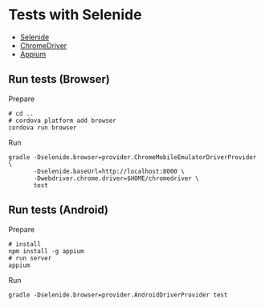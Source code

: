 # Tests with Selenide

* [Selenide](http://selenide.org/)
* [ChromeDriver](https://sites.google.com/a/chromium.org/chromedriver/)
* [Appium](http://appium.io/)

## Run tests (Browser)

Prepare

```console
# cd ..
# cordova platform add browser
cordova run browser
```

Run

```console
gradle -Dselenide.browser=provider.ChromeMobileEmulatorDriverProvider \
       -Dselenide.baseUrl=http://localhost:8000 \
       -Dwebdriver.chrome.driver=$HOME/chromedriver \
       test
```

## Run tests (Android)

Prepare

```console
# install
npm install -g appium
# run server
appium
```

Run

```console
gradle -Dselenide.browser=provider.AndroidDriverProvider test
```

